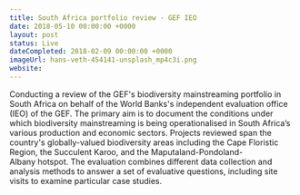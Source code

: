 ```yaml
---
title: South Africa portfolio review - GEF IEO
date: 2018-05-10 00:00:00 +0000
layout: post
status: Live
dateCompleted: 2018-02-09 00:00:00 +0000
imageUrl: hans-veth-454141-unsplash_mp4c3i.png
website: 
---
```


Conducting a review of the GEF's biodiversity mainstreaming portfolio in South Africa on behalf of the World Banks's independent evaluation office (IEO) of the GEF. The primary aim is to document the conditions under which biodiversity mainstreaming is being operationalised in South Africa’s various production and economic sectors. Projects reviewed span the country's globally-valued biodiversity areas including the Cape Floristic Region, the Succulent Karoo, and the Maputaland-Pondoland-Albany hotspot. The evaluation combines different data collection and analysis methods to answer a set of evaluative questions, including site visits to examine particular case studies. 